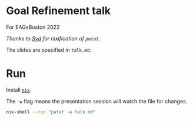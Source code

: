 # Goal Refinement talk
For EAGxBoston 2022

_Thanks to [Syd](https://cs-syd.eu/) for nixification of `potat`_. 

The slides are specified in `talk.md`.

# Run 

Install [`nix`](https://nixos.org/download.html).

The `-w` flag means the presentation session will watch the file for changes. 

``` sh
nix-shell --run "patat -w talk.md"
```
